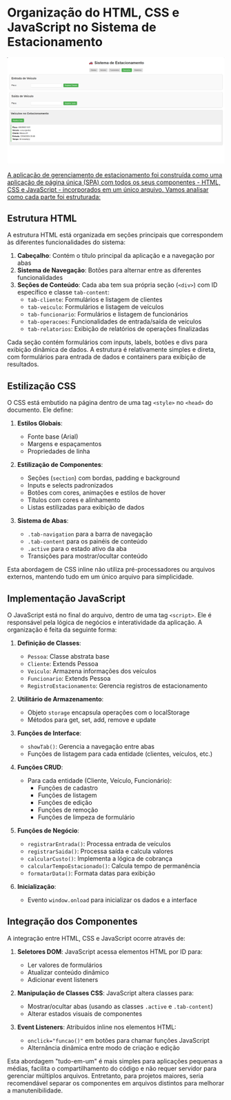 # Organização do HTML, CSS e JavaScript no Sistema de Estacionamento

![image.png](./image.png)

[A aplicação de gerenciamento de estacionamento foi construída como uma aplicação de página única (SPA) com todos os seus componentes - HTML, CSS e JavaScript - incorporados em um único arquivo. Vamos analisar como cada parte foi estruturada:](.\Index.html)

## Estrutura HTML

A estrutura HTML está organizada em seções principais que correspondem às diferentes funcionalidades do sistema:

1. **Cabeçalho**: Contém o título principal da aplicação e a navegação por abas
2. **Sistema de Navegação**: Botões para alternar entre as diferentes funcionalidades
3. **Seções de Conteúdo**: Cada aba tem sua própria seção (`<div>`) com ID específico e classe `tab-content`:
   - `tab-cliente`: Formulários e listagem de clientes
   - `tab-veiculo`: Formulários e listagem de veículos
   - `tab-funcionario`: Formulários e listagem de funcionários
   - `tab-operacoes`: Funcionalidades de entrada/saída de veículos
   - `tab-relatorios`: Exibição de relatórios de operações finalizadas

Cada seção contém formulários com inputs, labels, botões e divs para exibição dinâmica de dados. A estrutura é relativamente simples e direta, com formulários para entrada de dados e containers para exibição de resultados.

## Estilização CSS

O CSS está embutido na página dentro de uma tag `<style>` no `<head>` do documento. Ele define:

1. **Estilos Globais**: 
   - Fonte base (Arial)
   - Margens e espaçamentos
   - Propriedades de linha

2. **Estilização de Componentes**:
   - Seções (`section`) com bordas, padding e background
   - Inputs e selects padronizados
   - Botões com cores, animações e estilos de hover
   - Títulos com cores e alinhamento
   - Listas estilizadas para exibição de dados

3. **Sistema de Abas**:
   - `.tab-navigation` para a barra de navegação
   - `.tab-content` para os painéis de conteúdo
   - `.active` para o estado ativo da aba
   - Transições para mostrar/ocultar conteúdo

Esta abordagem de CSS inline não utiliza pré-processadores ou arquivos externos, mantendo tudo em um único arquivo para simplicidade.

## Implementação JavaScript

O JavaScript está no final do arquivo, dentro de uma tag `<script>`. Ele é responsável pela lógica de negócios e interatividade da aplicação. A organização é feita da seguinte forma:

1. **Definição de Classes**:
   - `Pessoa`: Classe abstrata base
   - `Cliente`: Extends Pessoa
   - `Veiculo`: Armazena informações dos veículos
   - `Funcionario`: Extends Pessoa
   - `RegistroEstacionamento`: Gerencia registros de estacionamento

2. **Utilitário de Armazenamento**:
   - Objeto `storage` encapsula operações com o localStorage
   - Métodos para get, set, add, remove e update

3. **Funções de Interface**:
   - `showTab()`: Gerencia a navegação entre abas
   - Funções de listagem para cada entidade (clientes, veículos, etc.)

4. **Funções CRUD**:
   - Para cada entidade (Cliente, Veículo, Funcionário):
     - Funções de cadastro
     - Funções de listagem
     - Funções de edição
     - Funções de remoção
     - Funções de limpeza de formulário

5. **Funções de Negócio**:
   - `registrarEntrada()`: Processa entrada de veículos
   - `registrarSaida()`: Processa saída e calcula valores
   - `calcularCusto()`: Implementa a lógica de cobrança
   - `calcularTempoEstacionado()`: Calcula tempo de permanência
   - `formatarData()`: Formata datas para exibição

6. **Inicialização**:
   - Evento `window.onload` para inicializar os dados e a interface

## Integração dos Componentes

A integração entre HTML, CSS e JavaScript ocorre através de:

1. **Seletores DOM**: JavaScript acessa elementos HTML por ID para:
   - Ler valores de formulários
   - Atualizar conteúdo dinâmico
   - Adicionar event listeners

2. **Manipulação de Classes CSS**: JavaScript altera classes para:
   - Mostrar/ocultar abas (usando as classes `.active` e `.tab-content`)
   - Alterar estados visuais de componentes

3. **Event Listeners**: Atribuídos inline nos elementos HTML:
   - `onclick="funcao()"` em botões para chamar funções JavaScript
   - Alternância dinâmica entre modo de criação e edição

Esta abordagem "tudo-em-um" é mais simples para aplicações pequenas a médias, facilita o compartilhamento do código e não requer servidor para gerenciar múltiplos arquivos. Entretanto, para projetos maiores, seria recomendável separar os componentes em arquivos distintos para melhorar a manutenibilidade.